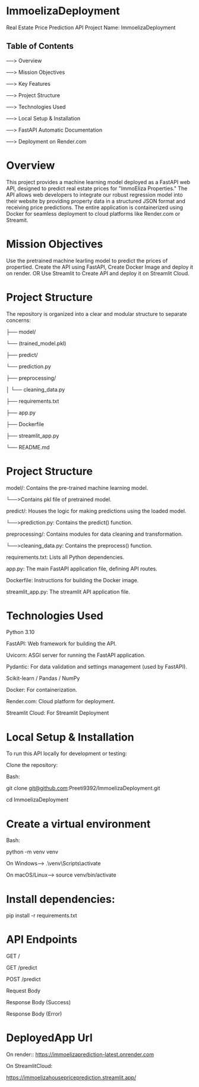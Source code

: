 # ImmoelizaDeployment

Real Estate Price Prediction API
Project Name: ImmoelizaDeployment
## Table of Contents
──> Overview

──> Mission Objectives

──> Key Features

──> Project Structure

──> Technologies Used

──> Local Setup & Installation

──> FastAPI Automatic Documentation

──> Deployment on Render.com


# Overview
This project provides a machine learning model deployed as a FastAPI web API, designed to predict real estate prices for "ImmoEliza Properties." The API allows web developers to integrate our robust regression model into their website by providing property data in a structured JSON format and receiving price predictions. The entire application is containerized using Docker for seamless deployment to cloud platforms like Render.com or Streamit.

# Mission Objectives
Use the pretrained machine learling model to predict the prices of propertied. Create the API using FastAPI, Create Docker Image and deploy it on render. OR
Use Streamlit to Create API and deploy it on Streamlit Cloud.

# Project Structure
The repository is organized into a clear and modular structure to separate concerns:

├── model/

  └── (trained_model.pkl)

├── predict/

  └── prediction.py

├── preprocessing/

│   └── cleaning_data.py

├── requirements.txt

├── app.py

├── Dockerfile

├── streamlit_app.py

└── README.md

# Project Structure

model/: Contains the pre-trained machine learning model.

└──>Contains pkl file of pretrained model.

predict/: Houses the logic for making predictions using the loaded model.

└──>prediction.py: Contains the predict() function.

preprocessing/: Contains modules for data cleaning and transformation.

└──>cleaning_data.py: Contains the preprocess() function.

requirements.txt: Lists all Python dependencies.

app.py: The main FastAPI application file, defining API routes.

Dockerfile: Instructions for building the Docker image.

streamlit_app.py: The streamlit API application file.

# Technologies Used

Python 3.10

FastAPI: Web framework for building the API.

Uvicorn: ASGI server for running the FastAPI application.

Pydantic: For data validation and settings management (used by FastAPI).

Scikit-learn / Pandas / NumPy

Docker: For containerization.

Render.com: Cloud platform for deployment.

Streamlit Cloud: For Streamlit Deployment

# Local Setup & Installation

To run this API locally for development or testing:

Clone the repository:

Bash:

git clone git@github.com:Preeti9392/ImmoelizaDeployment.git

cd ImmoelizaDeployment

# Create a virtual environment

Bash:

python -m venv venv

On Windows-->          .\venv\Scripts\activate

On macOS/Linux-->      source venv/bin/activate

# Install dependencies:

pip install -r requirements.txt

# API Endpoints

GET /

GET /predict

POST /predict

Request Body

Response Body (Success)

Response Body (Error)

# DeployedApp Url

On render::
https://immoelizaprediction-latest.onrender.com

On StreamlitCloud:

https://immoelizahousepriceprediction.streamlit.app/

